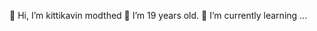 👋 Hi, I’m kittikavin modthed
🤏 I’m 19 years old.
🌱 I’m currently learning ...


<!---
Kittikav1n/Kittikav1n is a ✨ special ✨ repository because its `README.md` (this file) appears on your GitHub profile.
You can click the Preview link to take a look at your changes.
--->
